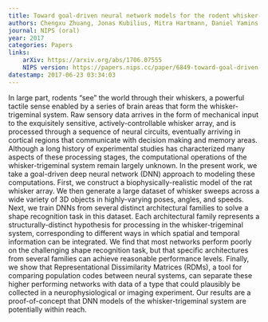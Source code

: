 ```yaml
---
title: Toward goal-driven neural network models for the rodent whisker-trigeminal system
authors: Chengxu Zhuang, Jonas Kubilius, Mitra Hartmann, Daniel Yamins
journal: NIPS (oral)
year: 2017
categories: Papers
links:
    arXiv: https://arxiv.org/abs/1706.07555
    NIPS version: https://papers.nips.cc/paper/6849-toward-goal-driven-neural-network-models-for-the-rodent-whisker-trigeminal-system
datestamp: 2017-06-23 03:34:03
---
```


In large part, rodents “see” the world through their whiskers, a powerful tactile sense enabled by a series of brain areas that form the whisker-trigeminal system. Raw sensory data arrives in the form of mechanical input to the exquisitely sensitive, actively-controllable whisker array, and is processed through a sequence of neural circuits, eventually arriving in cortical regions that communicate with decision making and memory areas. Although a long history of experimental studies has characterized many aspects of these processing stages, the computational operations of the whisker-trigeminal system remain largely unknown. In the present work, we take a goal-driven deep neural network (DNN) approach to modeling these computations. First, we construct a biophysically-realistic model of the rat whisker array. We then generate a large dataset of whisker sweeps across a wide variety of 3D objects in highly-varying poses, angles, and speeds. Next, we train DNNs from several distinct architectural families to solve a shape recognition task in this dataset. Each architectural family represents a structurally-distinct hypothesis for processing in the whisker-trigeminal system, corresponding to different ways in which spatial and temporal information can be integrated. We find that most networks perform poorly on the challenging shape recognition task, but that specific architectures from several families can achieve reasonable performance levels. Finally, we show that Representational Dissimilarity Matrices (RDMs), a tool for comparing population codes between neural systems, can separate these higher performing networks with data of a type that could plausibly be collected in a neurophysiological or imaging experiment. Our results are a proof-of-concept that DNN models of the whisker-trigeminal system are potentially within reach.